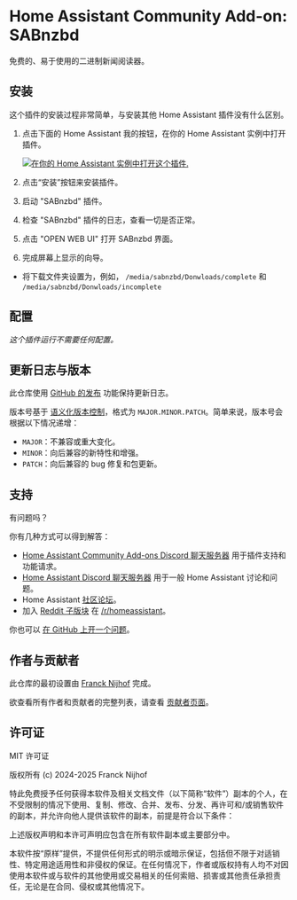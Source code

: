 # Home Assistant Community Add-on: SABnzbd

免费的、易于使用的二进制新闻阅读器。

## 安装

这个插件的安装过程非常简单，与安装其他 Home Assistant 插件没有什么区别。

1. 点击下面的 Home Assistant 我的按钮，在你的 Home Assistant 实例中打开插件。

   [![在你的 Home Assistant 实例中打开这个插件.][addon-badge]][addon]

1. 点击“安装”按钮来安装插件。
1. 启动 "SABnzbd" 插件。
1. 检查 "SABnzbd" 插件的日志，查看一切是否正常。
1. 点击 "OPEN WEB UI" 打开 SABnzbd 界面。
1. 完成屏幕上显示的向导。

- 将下载文件夹设置为，例如，
  `/media/sabnzbd/Donwloads/complete` 和
  `/media/sabnzbd/Donwloads/incomplete`

## 配置

_这个插件运行不需要任何配置。_

## 更新日志与版本

此仓库使用 [GitHub 的发布][releases] 功能保持更新日志。

版本号基于 [语义化版本控制][semver]，格式为 `MAJOR.MINOR.PATCH`。简单来说，版本号会根据以下情况递增：

- `MAJOR`：不兼容或重大变化。
- `MINOR`：向后兼容的新特性和增强。
- `PATCH`：向后兼容的 bug 修复和包更新。

## 支持

有问题吗？

你有几种方式可以得到解答：

- [Home Assistant Community Add-ons Discord 聊天服务器][discord] 用于插件支持和功能请求。
- [Home Assistant Discord 聊天服务器][discord-ha] 用于一般 Home Assistant 讨论和问题。
- Home Assistant [社区论坛][forum]。
- 加入 [Reddit 子版块][reddit] 在 [/r/homeassistant][reddit]。

你也可以 [在 GitHub 上开一个问题][issue]。

## 作者与贡献者

此仓库的最初设置由 [Franck Nijhof][frenck] 完成。

欲查看所有作者和贡献者的完整列表，请查看 [贡献者页面][contributors]。

## 许可证

MIT 许可证

版权所有 (c) 2024-2025 Franck Nijhof

特此免费授予任何获得本软件及相关文档文件（以下简称“软件”）副本的个人，在不受限制的情况下使用、复制、修改、合并、发布、分发、再许可和/或销售软件的副本，并允许向他人提供该软件的副本，前提是符合以下条件：

上述版权声明和本许可声明应包含在所有软件副本或主要部分中。

本软件按“原样”提供，不提供任何形式的明示或暗示保证，包括但不限于对适销性、特定用途适用性和非侵权的保证。在任何情况下，作者或版权持有人均不对因使用本软件或与软件的其他使用或交易相关的任何索赔、损害或其他责任承担责任，无论是在合同、侵权或其他情况下。

[addon-badge]: https://my.home-assistant.io/badges/supervisor_addon.svg
[addon]: https://my.home-assistant.io/redirect/supervisor_addon/?addon=a0d7b954_sabnzbd&repository_url=https%3A%2F%2Fgithub.com%2Fhassio-addons%2Frepository
[contributors]: https://github.com/hassio-addons/addon-sabnzbd/graphs/contributors
[discord-ha]: https://discord.gg/c5DvZ4e
[discord]: https://discord.me/hassioaddons
[forum]: https://community.home-assistant.io/t/?u=frenck
[frenck]: https://github.com/frenck
[issue]: https://github.com/hassio-addons/addon-sabnzbd/issues
[reddit]: https://reddit.com/r/homeassistant
[releases]: https://github.com/hassio-addons/addon-sabnzbd/releases
[semver]: http://semver.org/spec/v2.0.0.html